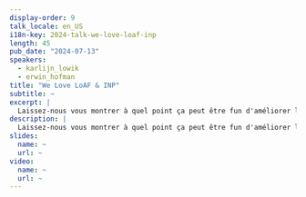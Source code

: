 ```yaml
---
display-order: 9
talk_locale: en_US
i18n-key: 2024-talk-we-love-loaf-inp
length: 45
pub_date: "2024-07-13"
speakers:
  - karlijn_lowik
  - erwin_hofman
title: "We Love LoAF & INP"
subtitle: ~
excerpt: |
  Laissez-nous vous montrer à quel point ça peut être fun d'améliorer l'INP ! Avec des memes, des approfondissements techniques et des solutions révolutionnaires pour les RUM + la nouvelle API LoAF de Chrome, nous vous aiderons à apprivoiser ces premières et tierces parties !
description: |
  Laissez-nous vous montrer à quel point ça peut être fun d'améliorer l'INP ! Avec des memes, des approfondissements techniques et des solutions révolutionnaires pour les RUM + la nouvelle API LoAF de Chrome, nous vous aiderons à apprivoiser ces premières et tierces parties !
slides:
  name: ~
  url: ~
video:
  name: ~
  url: ~
---
```

